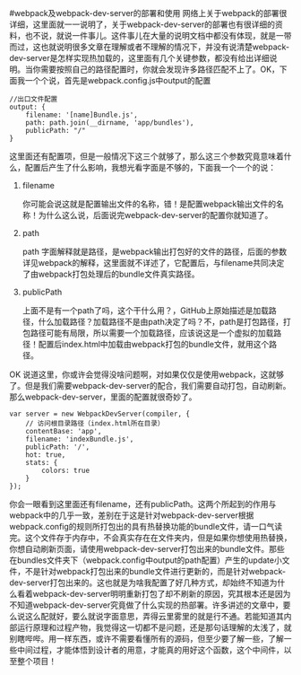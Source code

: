 #webpack及webpack-dev-server的部署和使用
网络上关于webpack的部署很详细，这里面就一一说明了，关于webpack-dev-server的部署也有很详细的资料，也不说，就说一件事儿。这件事儿在大量的说明文档中都没有体现，就是一带而过，这也就说明很多文章在理解或者不理解的情况下，并没有说清楚webpack-dev-server是怎样实现热加载的，这里面有几个关键参数，都没有给出详细说明。当你需要按照自己的路径配置时，你就会发现许多路径匹配不上了。OK，下面我一个个说，首先是webpack.config.js中output的配置
    
    //出口文件配置
    output: {
        filename: '[name]Bundle.js',
        path: path.join(__dirname, 'app/bundles'),
        publicPath: "/"
    }

这里面还有配置项，但是一般情况下这三个就够了，那么这三个参数究竟意味着什么，配置后产生了什么影响，我想光看字面是不够的，下面我一个一个的说：

1. filename

    你可能会说这就是配置输出文件的名称，错！是配置webpack输出文件的名称！为什么这么说，后面说完webpack-dev-server的配置你就知道了。

2. path

     path 字面解释就是路径，是webpack输出打包好的文件的路径，后面的参数详见webpack的解释，这里面就不详述了，它配置后，与filename共同决定了由webpack打包处理后的bundle文件真实路径。

3. publicPath

    上面不是有一个path了吗，这个干什么用？，GitHub上原始描述是加载路径，什么加载路径？加载路径不是由path决定了吗？不，path是打包路径，打包路径可能有局限，所以需要一个加载路径，应该说这是一个虚拟的加载路径！配置后index.html中加载由webpack打包的bundle文件，就用这个路径。

OK 说道这里，你或许会觉得没啥问题啊，对如果仅仅是使用webpack，这就够了。但是我们需要webpack-dev-server的配合，我们需要自动打包，自动刷新。那么webpack-dev-server，里面的配置就很奇妙了。

    var server = new WebpackDevServer(compiler, {
        // 访问根目录路径（index.html所在目录）
        contentBase: 'app',
        filename: 'indexBundle.js',
        publicPath: '/',
        hot: true,
        stats: {
            colors: true
        }
    });

你会一眼看到这里面还有filename，还有publicPath。这两个所起到的作用与webpack中的几乎一致，差别在于这是针对webpack-dev-server根据webpack.config的规则所打包出的具有热替换功能的bundle文件，请一口气读完。这个文件存于内存中，不会真实存在在文件夹内，但是如果你想使用热替换，你想自动刷新页面，请使用webpack-dev-server打包出来的bundle文件。那些在bundles文件夹下（webpack.config中output的path配置）产生的update小文件，不是针对webpack打包出来的bundle文件进行更新的，而是针对webpack-dev-server打包出来的。这也就是为啥我配置了好几种方式，却始终不知道为什么看着webpack-dev-server明明重新打包了却不刷新的原因，究其根本还是因为不知道webpack-dev-server究竟做了什么实现的热部署。许多讲述的文章中，要么说这么配就好，要么就说字面意思，弄得云里雾里的就是行不通。若能知道其内部运行原理和过程产物，我觉得这一切都不是问题，还是那句话理解的太浅了，就别瞎哔哔。用一样东西，或许不需要看懂所有的源码，但至少要了解一些，了解一些中间过程，才能体悟到设计者的用意，才能真的用好这个函数，这个中间件，以至整个项目！